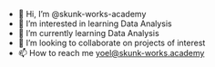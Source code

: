 - 👋 Hi, I’m @skunk-works-academy
- 👀 I’m interested in learning Data Analysis
- 🌱 I’m currently learning Data Analysis
- 💞️ I’m looking to collaborate on projects of interest
- 📫 How to reach me yoel@skunk-works.academy

<!---
skunk-works-academy/skunk-works-academy is a ✨ special ✨ repository because its `README.md` (this file) appears on your GitHub profile.
You can click the Preview link to take a look at your changes.
--->
